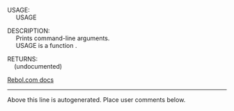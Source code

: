 USAGE:  
&nbsp;&nbsp;&nbsp;&nbsp;&nbsp;USAGE&nbsp;&nbsp;  
  
DESCRIPTION:  
&nbsp;&nbsp;&nbsp;&nbsp;&nbsp;Prints&nbsp;command-line&nbsp;arguments.  
&nbsp;&nbsp;&nbsp;&nbsp;&nbsp;USAGE&nbsp;is&nbsp;a&nbsp;function&nbsp;.  
  
RETURNS:  
&nbsp;&nbsp;&nbsp;&nbsp;(undocumented)  

[Rebol.com docs](http://www.rebol.com/r3/docs/functions/usage.html)
___
Above this line is autogenerated. Place user comments below.